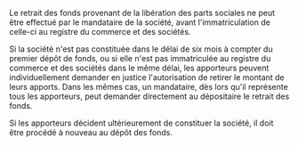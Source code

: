 Le retrait des fonds provenant de la libération des parts sociales ne peut être effectué par le mandataire de la société, avant l'immatriculation de celle-ci au registre du commerce et des sociétés.

Si la société n'est pas constituée dans le délai de six mois à compter du premier dépôt de fonds, ou si elle n'est pas immatriculée au registre du commerce et des sociétés dans le même délai, les apporteurs peuvent individuellement demander en justice l'autorisation de retirer le montant de leurs apports. Dans les mêmes cas, un mandataire, dès lors qu'il représente tous les apporteurs, peut demander directement au dépositaire le retrait des fonds.

Si les apporteurs décident ultérieurement de constituer la société, il doit être procédé à nouveau au dépôt des fonds.
